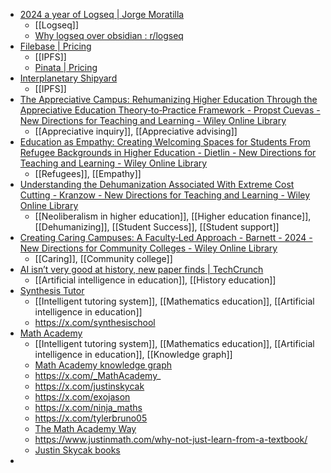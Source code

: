 - [2024 a year of Logseq | Jorge Moratilla](https://www.moratilla.com/personal/tools/2025/01/logseq/)
	- [[Logseq]]
	- [Why logseq over obsidian : r/logseq](https://www.reddit.com/r/logseq/comments/1hp82tz/why_logseq_over_obsidian/)
- [Filebase | Pricing](https://filebase.com/pricing/)
	- [[IPFS]]
	- [Pinata | Pricing](https://pinata.cloud/pricing)
- [Interplanetary Shipyard](https://ipshipyard.com/)
	- [[IPFS]]
- [The Appreciative Campus: Rehumanizing Higher Education Through the Appreciative Education Theory‐to‐Practice Framework - Propst Cuevas - New Directions for Teaching and Learning - Wiley Online Library](https://onlinelibrary.wiley.com/doi/abs/10.1002/tl.20646?campaign=wolearlyview)
	- [[Appreciative inquiry]], [[Appreciative advising]]
- [Education as Empathy: Creating Welcoming Spaces for Students From Refugee Backgrounds in Higher Education - Dietlin - New Directions for Teaching and Learning - Wiley Online Library](https://onlinelibrary.wiley.com/doi/abs/10.1002/tl.20639?campaign=wolearlyview)
	- [[Refugees]], [[Empathy]]
- [Understanding the Dehumanization Associated With Extreme Cost Cutting - Kranzow - New Directions for Teaching and Learning - Wiley Online Library](https://onlinelibrary.wiley.com/doi/abs/10.1002/tl.20642?campaign=wolearlyview)
	- [[Neoliberalism in higher education]], [[Higher education finance]], [[Dehumanizing]], [[Student Success]], [[Student support]]
- [Creating Caring Campuses: A Faculty‐Led Approach - Barnett - 2024 - New Directions for Community Colleges - Wiley Online Library](https://onlinelibrary.wiley.com/doi/abs/10.1002/cc.20647?campaign=woletoc)
	- [[Caring]], [[Community college]]
- [AI isn’t very good at history, new paper finds | TechCrunch](https://techcrunch.com/2025/01/19/ai-isnt-very-good-at-history-new-paper-finds/)
	- [[Artificial intelligence in education]], [[History education]]
- [Synthesis Tutor](https://www.synthesis.com/tutor)
	- [[Intelligent tutoring system]], [[Mathematics education]], [[Artificial intelligence in education]]
	- https://x.com/synthesischool
- [Math Academy](https://www.mathacademy.com/)
	- [[Intelligent tutoring system]], [[Mathematics education]], [[Artificial intelligence in education]], [[Knowledge graph]]
	- [Math Academy knowledge graph](https://www.mathacademy.com/how-our-ai-works#knowledge-graph)
	- https://x.com/_MathAcademy_
	- https://x.com/justinskycak
	- https://x.com/exojason
	- https://x.com/ninja_maths
	- https://x.com/tylerbruno05
	- [The Math Academy Way](https://docs.google.com/document/d/1LLZK_34Oer9LwuqAv-pqxfXlR8n7V8zJ_MO323R7egI/mobilebasic)
	- https://www.justinmath.com/why-not-just-learn-from-a-textbook/
	- [Justin Skycak books](https://www.justinmath.com/books/)
-